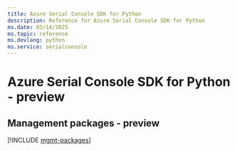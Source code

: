 ```yaml
---
title: Azure Serial Console SDK for Python
description: Reference for Azure Serial Console SDK for Python
ms.date: 03/14/2025
ms.topic: reference
ms.devlang: python
ms.service: serialconsole
---
```

# Azure Serial Console SDK for Python - preview

## Management packages - preview
[!INCLUDE [mgmt-packages](serial-console-mgmt-index.md)]